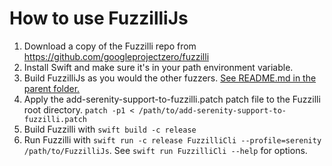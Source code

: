 # How to use FuzzilliJs

1. Download a copy of the Fuzzilli repo from https://github.com/googleprojectzero/fuzzilli
2. Install Swift and make sure it's in your path environment variable.
3. Build FuzzilliJs as you would the other fuzzers. [See README.md in the parent folder.](https://github.com/SerenityOS/serenity/blob/master/Meta/Lagom/ReadMe.md)
4. Apply the add-serenity-support-to-fuzzilli.patch patch file to the Fuzzilli root directory. ```patch -p1 < /path/to/add-serenity-support-to-fuzzilli.patch```
5. Build Fuzzilli with ```swift build -c release```
6. Run Fuzzilli with ```swift run -c release FuzzilliCli --profile=serenity /path/to/FuzzilliJs```. See ```swift run FuzzilliCli --help``` for options.

